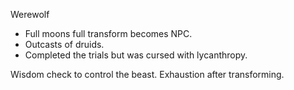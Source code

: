 Werewolf
- Full moons full transform becomes NPC.
- Outcasts of druids.
- Completed the trials but was cursed with lycanthropy.


Wisdom check to control the beast.
Exhaustion after transforming.